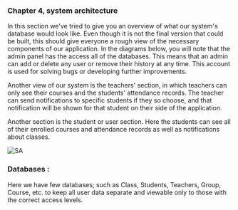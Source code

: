 ### Chapter 4, system architecture

In this section we've tried to give you an overview of what our system's database would look like. Even though it is not the final version that could be built, this should give everyone a rough view of the necessary components of our application. In the diagrams below, you will note that the admin panel has the access all of the databases. This means that an admin can add or delete any user or remove their history at any time. This account is used for solving bugs or developing further improvements.

Another view of our system is the teachers' section, in which teachers can only see their courses and the students' attendance records. The teacher can send notifications to specific students if they so choose, and that notification will be shown for that student on their side of the application.

Another section is the student or user section. Here the students can see all of their enrolled courses and attendance records as well as notifications about classes.

 <img src="http://i62.tinypic.com/i5z0a0.png" alt="SA">

### Databases :

Here we have few databases; such as Class, Students, Teachers, Group, Course, etc. to keep all user data separate and viewable only to those with the correct access levels.


